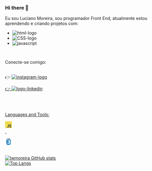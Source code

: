 ### Hi there 👋

Eu sou Luciano Moreira, sou programador Front End, atualmente estou aprendendo e criando projetos com:
<br>
- <img src ="https://img.shields.io/badge/HTML5-E34F26?style=for-the-badge&logo=html5&logoColor=white" alt="html-logo"/>
- <img src ="https://img.shields.io/badge/CSS-239120?&style=for-the-badge&logo=css3&logoColor=white" alt="CSS-logo"/>
- <img src ="https://img.shields.io/badge/JavaScript-F7DF1E?style=for-the-badge&logo=javascript&logoColor=black" alt="javascript"/>
<br>

Conecte-se comigo: 
<br><br>

:point_right: <a href="https://www.instagram.com/lwmoreira/">
<img src="https://img.shields.io/badge/Instagram-E4405F?style=for-the-badge&logo=instagram&logoColor=white" alt="instagram-logo" width="95px"
  a/>
  

  :point_right: <a href="https://www.linkedin.com/in/luciano-wagner-moreira-36132156/">
  <img src="https://img.shields.io/badge/LinkedIn-0077B5?style=for-the-badge&logo=linkedin&logoColor=white"
  alt="logo-linkedin" width="95px"
  a/>
  
  
  <br><br>

 Languages and Tools:
  
<code><img heigth="20"  width="22px"  src="https://raw.githubusercontent.com/github/explore/80688e429a7d4ef2fca1e82350fe8e3517d3494d/topics/javascript/javascript.png"/> </code>,

<code><img heigth="20"  width="22px"  
src="https://raw.githubusercontent.com/github/explore/80688e429a7d4ef2fca1e82350fe8e3517d3494d/topics/css/css.png" /> </code>
<br>

![lwmoreira GitHub stats](https://github-readme-stats.vercel.app/api?username=lwmoreira&show_icons=true&theme=neon)
<br>
[![Top Langs](https://github-readme-stats.vercel.app/api/top-langs/?username=lwmoreira)](https://github.com/anuraghazra/github-readme-stats)
  


